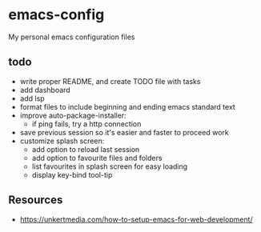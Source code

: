 # emacs-config
My personal emacs configuration files

## todo
- write proper README, and create TODO file with tasks
- add dashboard
- add lsp
- format files to include beginning and ending emacs standard text
- improve auto-package-installer:
	- if ping fails, try a http connection
- save previous session so it's easier and faster to proceed work
- customize splash screen:
	- add option to reload last session
	- add option to favourite files and folders
	- list favourites in splash screen for easy loading
	- display key-bind tool-tip

## Resources
- https://unkertmedia.com/how-to-setup-emacs-for-web-development/
